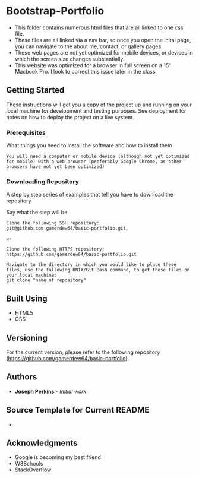 # Bootstrap-Portfolio

- This folder contains numerous html files that are all linked to one css file. 
- These files are all linked via a nav bar, so once you open the inital page, you can navigate to the about me, contact, or gallery pages.
- These web pages are not yet optimized for mobile devices, or devices in which the screen size changes substantially. 
- This website was optimized for a browser in full screen on a 15" Macbook Pro. I look to correct this issue later in the class.


## Getting Started

These instructions will get you a copy of the project up and running on your local machine for development and testing purposes. See deployment for notes on how to deploy the project on a live system.

### Prerequisites

What things you need to install the software and how to install them

```
You will need a computer or mobile device (although not yet optimized for mobile) with a web browser (preferably Google Chrome, as other browsers have not yet been optimized)
```

### Downloading Repository

A step by step series of examples that tell you have to download the repository

Say what the step will be

```
Clone the following SSH repository:
git@github.com:gamerdew64/basic-portfolio.git

or

Clone the following HTTPS repository:
https://github.com/gamerdew64/basic-portfolio.git

Navigate to the directory in which you would like to place these files, use the following UNIX/Git Bash command, to get these files on your local machine:
git clone "name of repository"
```

## Built Using

* HTML5
* CSS

## Versioning

For the current version, please refer to the following repository (https://github.com/gamerdew64/basic-portfolio). 

## Authors

* **Joseph Perkins** - *Initial work*

## Source Template for Current README

* 

## Acknowledgments

* Google is becoming my best friend
* W3Schools
* StackOverflow